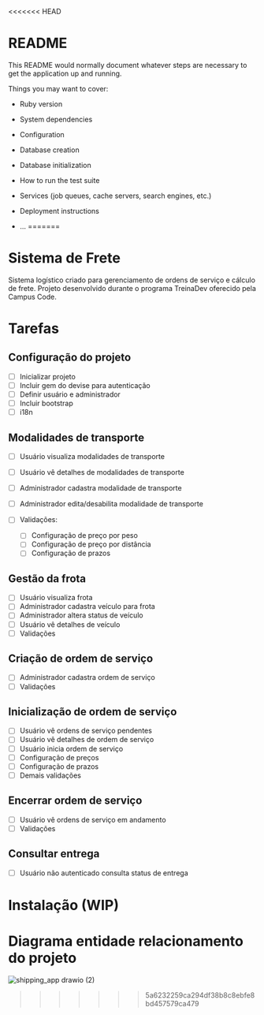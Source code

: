 <<<<<<< HEAD
# README

This README would normally document whatever steps are necessary to get the
application up and running.

Things you may want to cover:

* Ruby version

* System dependencies

* Configuration

* Database creation

* Database initialization

* How to run the test suite

* Services (job queues, cache servers, search engines, etc.)

* Deployment instructions

* ...
=======
# Sistema de Frete

Sistema logístico criado para gerenciamento de ordens de serviço e cálculo de frete. Projeto desenvolvido durante o programa TreinaDev oferecido pela Campus Code.

# Tarefas
<h2>Configuração do projeto</h2>

- [ ] Inicializar projeto
- [ ] Incluir gem do devise para autenticação
- [ ] Definir usuário e administrador
- [ ] Incluir bootstrap
- [ ] i18n
      
<h2>Modalidades de transporte</h2>

- [ ] Usuário visualiza modalidades de transporte
- [ ] Usuário vê detalhes de modalidades de transporte
- [ ] Administrador cadastra modalidade de transporte
- [ ] Administrador edita/desabilita modalidade de transporte
- [ ] Validações:

     - [ ] Configuração de preço por peso
     - [ ] Configuração de preço por distância
     - [ ] Configuração de prazos
                
<h2>Gestão da frota</h2>

- [ ] Usuário visualiza frota
- [ ] Administrador cadastra veículo para frota
- [ ] Administrador altera status de veículo
- [ ] Usuário vê detalhes de veículo
- [ ] Validações

<h2>Criação de ordem de serviço</h2>

- [ ] Administrador cadastra ordem de serviço
- [ ] Validações

<h2>Inicialização de ordem de serviço</h2>

- [ ] Usuário vê ordens de serviço pendentes
- [ ] Usuário vê detalhes de ordem de serviço
- [ ] Usuário inicia ordem de serviço
- [ ] Configuração de preços
- [ ] Configuração de prazos
- [ ] Demais validações

<h2>Encerrar ordem de serviço</h2>

- [ ] Usuário vê ordens de serviço em andamento
- [ ] Validações
  
<h2>Consultar entrega</h2>

- [ ] Usuário não autenticado consulta status de entrega

# Instalação (WIP)

# Diagrama entidade relacionamento do projeto

![shipping_app drawio (2)](https://user-images.githubusercontent.com/63021821/193352692-05509545-6c9e-4f9e-8f07-387e6b384d0c.png)
>>>>>>> 5a6232259ca294df38b8c8ebfe8bd457579ca479
